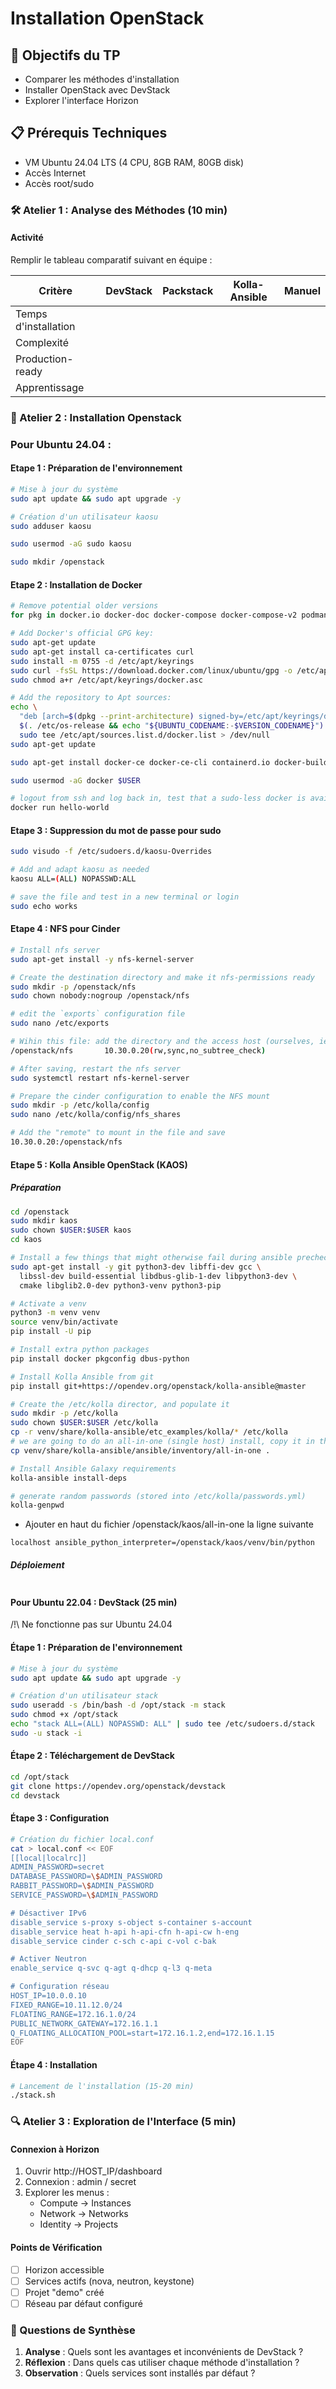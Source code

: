 # Installation OpenStack

## 🎯 Objectifs du TP
- Comparer les méthodes d'installation
- Installer OpenStack avec DevStack
- Explorer l'interface Horizon

## 📋 Prérequis Techniques
- VM Ubuntu 24.04 LTS (4 CPU, 8GB RAM, 80GB disk)
- Accès Internet
- Accès root/sudo

### 🛠️ Atelier 1 : Analyse des Méthodes (10 min)

#### Activité
Remplir le tableau comparatif suivant en équipe :

| Critère | DevStack | Packstack | Kolla-Ansible | Manuel |
|---------|----------|-----------|---------------|--------|
| Temps d'installation | | | | |
| Complexité | | | | |
| Production-ready | | | | |
| Apprentissage | | | | |

### 🚀 Atelier 2 : Installation Openstack

### Pour Ubuntu 24.04 : 


#### Etape 1 : Préparation de l'environnement
```bash
# Mise à jour du système
sudo apt update && sudo apt upgrade -y

# Création d'un utilisateur kaosu
sudo adduser kaosu

sudo usermod -aG sudo kaosu

sudo mkdir /openstack
```


#### Etape 2  : Installation de Docker


```bash
# Remove potential older versions
for pkg in docker.io docker-doc docker-compose docker-compose-v2 podman-docker containerd runc; do sudo apt-get remove $pkg; done

# Add Docker's official GPG key:
sudo apt-get update
sudo apt-get install ca-certificates curl
sudo install -m 0755 -d /etc/apt/keyrings
sudo curl -fsSL https://download.docker.com/linux/ubuntu/gpg -o /etc/apt/keyrings/docker.asc
sudo chmod a+r /etc/apt/keyrings/docker.asc

# Add the repository to Apt sources:
echo \
  "deb [arch=$(dpkg --print-architecture) signed-by=/etc/apt/keyrings/docker.asc] https://download.docker.com/linux/ubuntu \
  $(. /etc/os-release && echo "${UBUNTU_CODENAME:-$VERSION_CODENAME}") stable" | \
  sudo tee /etc/apt/sources.list.d/docker.list > /dev/null
sudo apt-get update

sudo apt-get install docker-ce docker-ce-cli containerd.io docker-buildx-plugin docker-compose-plugin

sudo usermod -aG docker $USER

# logout from ssh and log back in, test that a sudo-less docker is available to your user
docker run hello-world
```

#### Etape 3 : Suppression du mot de passe pour sudo

```bash
sudo visudo -f /etc/sudoers.d/kaosu-Overrides

# Add and adapt kaosu as needed
kaosu ALL=(ALL) NOPASSWD:ALL

# save the file and test in a new terminal or login
sudo echo works
```

#### Etape 4 : NFS pour Cinder

```bash
# Install nfs server
sudo apt-get install -y nfs-kernel-server

# Create the destination directory and make it nfs-permissions ready
sudo mkdir -p /openstack/nfs
sudo chown nobody:nogroup /openstack/nfs

# edit the `exports` configuration file
sudo nano /etc/exports

# Wihin this file: add the directory and the access host (ourselves, ie, our 10. IP) to the authorized list
/openstack/nfs       10.30.0.20(rw,sync,no_subtree_check)

# After saving, restart the nfs server
sudo systemctl restart nfs-kernel-server

# Prepare the cinder configuration to enable the NFS mount
sudo mkdir -p /etc/kolla/config
sudo nano /etc/kolla/config/nfs_shares

# Add the "remote" to mount in the file and save
10.30.0.20:/openstack/nfs
```

#### Etape 5 : Kolla Ansible OpenStack (KAOS)

##### Préparation 

```bash
cd /openstack
sudo mkdir kaos
sudo chown $USER:$USER kaos
cd kaos

# Install a few things that might otherwise fail during ansible prechecks
sudo apt-get install -y git python3-dev libffi-dev gcc \
  libssl-dev build-essential libdbus-glib-1-dev libpython3-dev \
  cmake libglib2.0-dev python3-venv python3-pip

# Activate a venv
python3 -m venv venv
source venv/bin/activate
pip install -U pip

# Install extra python packages
pip install docker pkgconfig dbus-python

# Install Kolla Ansible from git
pip install git+https://opendev.org/openstack/kolla-ansible@master

# Create the /etc/kolla director, and populate it
sudo mkdir -p /etc/kolla
sudo chown $USER:$USER /etc/kolla
cp -r venv/share/kolla-ansible/etc_examples/kolla/* /etc/kolla
# we are going to do an all-in-one (single host) install, copy it in the current folder for easy edits
cp venv/share/kolla-ansible/ansible/inventory/all-in-one .

# Install Ansible Galaxy requirements
kolla-ansible install-deps

# generate random passwords (stored into /etc/kolla/passwords.yml)
kolla-genpwd
```

* Ajouter en haut du fichier /openstack/kaos/all-in-one la ligne suivante
```
localhost ansible_python_interpreter=/openstack/kaos/venv/bin/python
```


##### Déploiement 

```bash

```


#### Pour Ubuntu 22.04 : DevStack (25 min) 

/!\ Ne fonctionne pas sur Ubuntu 24.04

#### Étape 1 : Préparation de l'environnement
```bash
# Mise à jour du système
sudo apt update && sudo apt upgrade -y

# Création d'un utilisateur stack
sudo useradd -s /bin/bash -d /opt/stack -m stack
sudo chmod +x /opt/stack
echo "stack ALL=(ALL) NOPASSWD: ALL" | sudo tee /etc/sudoers.d/stack
sudo -u stack -i
```

#### Étape 2 : Téléchargement de DevStack
```bash
cd /opt/stack
git clone https://opendev.org/openstack/devstack
cd devstack
```

#### Étape 3 : Configuration
```bash
# Création du fichier local.conf
cat > local.conf << EOF
[[local|localrc]]
ADMIN_PASSWORD=secret
DATABASE_PASSWORD=\$ADMIN_PASSWORD
RABBIT_PASSWORD=\$ADMIN_PASSWORD
SERVICE_PASSWORD=\$ADMIN_PASSWORD

# Désactiver IPv6
disable_service s-proxy s-object s-container s-account
disable_service heat h-api h-api-cfn h-api-cw h-eng
disable_service cinder c-sch c-api c-vol c-bak

# Activer Neutron
enable_service q-svc q-agt q-dhcp q-l3 q-meta

# Configuration réseau
HOST_IP=10.0.0.10
FIXED_RANGE=10.11.12.0/24
FLOATING_RANGE=172.16.1.0/24
PUBLIC_NETWORK_GATEWAY=172.16.1.1
Q_FLOATING_ALLOCATION_POOL=start=172.16.1.2,end=172.16.1.15
EOF
```

#### Étape 4 : Installation
```bash
# Lancement de l'installation (15-20 min)
./stack.sh
```

### 🔍 Atelier 3 : Exploration de l'Interface (5 min)

#### Connexion à Horizon
1. Ouvrir http://HOST_IP/dashboard
2. Connexion : admin / secret
3. Explorer les menus :
   - Compute → Instances
   - Network → Networks
   - Identity → Projects

#### Points de Vérification
- [ ] Horizon accessible
- [ ] Services actifs (nova, neutron, keystone)
- [ ] Projet "demo" créé
- [ ] Réseau par défaut configuré

### 📝 Questions de Synthèse

1. **Analyse** : Quels sont les avantages et inconvénients de DevStack ?
2. **Réflexion** : Dans quels cas utiliser chaque méthode d'installation ?
3. **Observation** : Quels services sont installés par défaut ?
